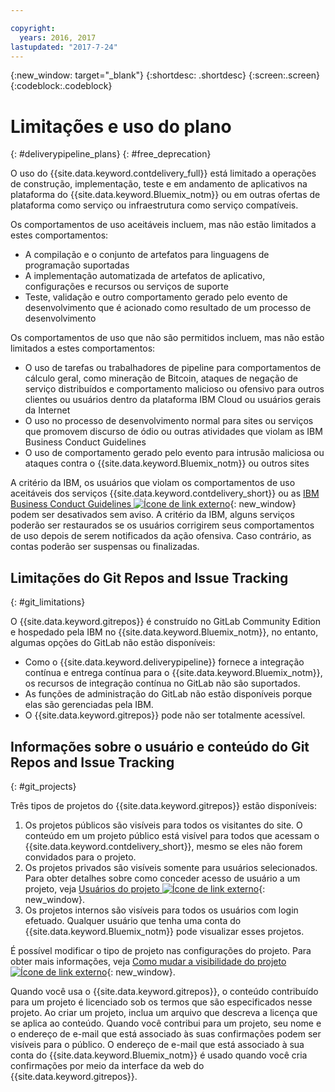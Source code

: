 ```yaml
---

copyright:
  years: 2016, 2017
lastupdated: "2017-7-24"
---
```

<!-- Copyright info at top of file: REQUIRED
    The copyright info is YAML content that must occur at the top of the MD file, before attributes are listed.
    It must be surrounded by 3 dashes.
    The value "years" can contain just one year or a two years separated by a comma. (years: 2014, 2016)
    Indentation as per the previous template must be preserved.
-->

{:new_window: target="_blank"}
{:shortdesc: .shortdesc}
{:screen:.screen}
{:codeblock:.codeblock}

# Limitações e uso do plano
{: #deliverypipeline_plans}
{: #free_deprecation}

O uso do {{site.data.keyword.contdelivery_full}} está limitado a operações de construção, implementação, teste e em andamento de aplicativos na plataforma do {{site.data.keyword.Bluemix_notm}} ou em outras ofertas de plataforma como serviço ou infraestrutura como serviço compatíveis.

Os comportamentos de uso aceitáveis incluem, mas não estão limitados a estes comportamentos:

* A compilação e o conjunto de artefatos para linguagens de programação suportadas
* A implementação automatizada de artefatos de aplicativo, configurações e recursos ou serviços de suporte
* Teste, validação e outro comportamento gerado pelo evento de desenvolvimento que é acionado como resultado de um processo de desenvolvimento

Os comportamentos de uso que não são permitidos incluem, mas não estão limitados a estes comportamentos:

* O uso de tarefas ou trabalhadores de pipeline para comportamentos de cálculo geral, como mineração de Bitcoin, ataques de negação de serviço distribuídos e comportamento malicioso ou ofensivo para outros clientes ou usuários dentro da plataforma IBM Cloud ou usuários gerais da Internet
* O uso no processo de desenvolvimento normal para sites ou serviços que promovem discurso de ódio ou outras atividades que violam as IBM Business Conduct Guidelines
* O uso de comportamento gerado pelo evento para intrusão maliciosa ou ataques contra o {{site.data.keyword.Bluemix_notm}} ou outros sites

A critério da IBM, os usuários que violam os comportamentos de uso aceitáveis dos serviços {{site.data.keyword.contdelivery_short}} ou as [IBM Business Conduct Guidelines ![Ícone de link externo](../../icons/launch-glyph.svg "Ícone de link externo")](https://www.ibm.com/investor/governance/business-conduct-guidelines.html){: new_window} podem ser desativados sem aviso. A critério da IBM, alguns serviços poderão ser restaurados se os usuários corrigirem seus comportamentos de uso depois de serem notificados da ação ofensiva. Caso contrário, as contas poderão ser suspensas ou finalizadas.

## Limitações do Git Repos and Issue Tracking
{: #git_limitations}

O {{site.data.keyword.gitrepos}} é construído no GitLab Community Edition e hospedado pela IBM no {{site.data.keyword.Bluemix_notm}}, no entanto, algumas opções do GitLab não estão disponíveis:

 * Como o {{site.data.keyword.deliverypipeline}} fornece a integração contínua e entrega contínua para o {{site.data.keyword.Bluemix_notm}}, os recursos de integração contínua no GitLab não são suportados.
 * As funções de administração do GitLab não estão disponíveis porque elas são gerenciadas pela IBM.
 * O {{site.data.keyword.gitrepos}} pode não ser totalmente acessível.


## Informações sobre o usuário e conteúdo do Git Repos and Issue Tracking
{: #git_projects}

Três tipos de projetos do {{site.data.keyword.gitrepos}} estão disponíveis:

  1. Os projetos públicos são visíveis para todos os visitantes do site. O conteúdo em um projeto público está visível para todos que acessam o {{site.data.keyword.contdelivery_short}}, mesmo se eles não forem convidados para o projeto.
  2. Os projetos privados são visíveis somente para usuários selecionados. Para obter detalhes sobre como conceder acesso de usuário a um projeto, veja [Usuários do projeto ![Ícone de link externo](../../icons/launch-glyph.svg "Ícone de link externo")](https://git.ng.bluemix.net/help/workflow/add-user/add-user.md){: new_window}.
  3. Os projetos internos são visíveis para todos os usuários com login efetuado. Qualquer usuário que tenha uma conta do {{site.data.keyword.Bluemix_notm}} pode visualizar esses projetos.

É possível modificar o tipo de projeto nas configurações do projeto. Para obter mais informações, veja [Como mudar a visibilidade do projeto ![Ícone de link externo](../../icons/launch-glyph.svg "Ícone de link externo")](https://git.ng.bluemix.net/help/public_access/public_access#how-to-change-project-visibility){: new_window}.

Quando você usa o {{site.data.keyword.gitrepos}}, o conteúdo contribuído para um projeto é licenciado sob os termos que são especificados nesse projeto. Ao criar um projeto, inclua um arquivo que descreva a licença que se aplica ao conteúdo. Quando você contribui para um projeto, seu nome e o endereço de e-mail que está associado às suas confirmações podem ser visíveis para o público. O endereço de e-mail que está associado à sua conta do {{site.data.keyword.Bluemix_notm}} é usado quando você cria confirmações por meio da interface da web do {{site.data.keyword.gitrepos}}.

<!-- ###Privacy with Git Repos and Issue Tracking profiles -->

<!-- A few features of {{site.data.keyword.gitrepos}} require the use of a profile page that publicly displays information that you provide. You give IBM the following permissions: -->

  <!-- a. Make the information in your profile&mdash;such as your name, email, picture, bio, social media links, and user activity&mdash;visible to other users of the service. -->

  <!-- b. Publicly disclose your name and other public information and activities that are associated with your use of the service, or otherwise publicize the fact that you are a user of the service, without any further notice to you. -->

<!-- The email address that is associated with your profile page is derived from your {{site.data.keyword.Bluemix_notm}} account details. To modify the email address that is displayed on your profile page, modify your {{site.data.keyword.Bluemix_notm}} account. -->

<!-- ## Deprecated services
{: #deprecated_services} -->

<!--{{site.data.keyword.trackplan}} and {{site.data.keyword.deliverypipeline}} Classic, which are part of IBM Bluemix {{site.data.keyword.jazzhub_short}} (JazzHub), are being retired. For more information, see [Track & Plan Retirement ![External link icon](../../icons/launch-glyph.svg "External link icon")](https://www.ibm.com/blogs/bluemix/2017/04/track-plan-retirement/){: new_window} and [Delivery Pipeline Retirement ![External link icon](../../icons/launch-glyph.svg "External link icon")](https://www.ibm.com/blogs/bluemix/2017/04/delivery-pipeline-retirement/){: new_window}. -->

<!-- Starting on May 25, no new JazzHub projects can be created. Through automatic rolling upgrades, JazzHub projects will be upgraded to {{site.data.keyword.contdelivery_short}} toolchains. The JazzHub site will be removed from service in early July. For more information about the upgrade, see [Upgrading JazzHub project to Bluemix Continuous Delivery toolchains ![External link icon](../../icons/launch-glyph.svg "External link icon")](https://developer.ibm.com/devops-services/2017/4/18/upgrading-jazzhub-projects-bluemix-continuous-delivery-toolchains/){: new_window} -->

